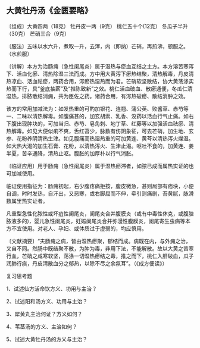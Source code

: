 ## 大黄牡丹汤《金匮要略》

〔组成〕大黄四两（18克） 牡丹皮一两（9克） 桃仁五十个(12克） 冬瓜子半升（30克） 芒硝三合（9克）

〔服法〕五味以水六升，煮取一升，去滓，内（即纳）芒硝，再煎沸，顿服之。（水煎服）

〔讲解〕本方为治肠痈（急性阑尾炎）属于湿热与瘀血互结之主方。本方溶苦寒泻下、活血化瘀、清热除湿三法而成。方中用大黄泻下瘀热结聚，清热解毒，丹皮清热凉血、活血祛瘀，两药合用，泻瘀热湿热而为君。芒硝软坚散结，协大黄荡涤实热而下行，具“釜底抽薪”及“推陈致新”之效。桃仁活血破血、散瘀通便，冬瓜仁清湿热，排脓散结消痈，共为臣佐之药。诸药合用，有泻热破瘀、散结消肿之效。

该方的常用加减法为：如发热重的可酌加银花、连翘、蒲公英、败酱草、赤芍等一、二味以清热解毒。如腹痛甚的，加玄胡索、乳香、没药以活血行气止痛。如右下腹出现肿块的，可加当归、赤芍、皂角刺、地丁草、红藤等以加强活血祛瘀、清热解毒。如见大便似痢不爽，舌红苔少，脉数有伤阴象征，可去芒硝，加生地、玄参、花粉养阴清热生津。如见腹痛高热湿热重的可加黄连、黄芩以清热泻火燥湿。如大热大渴的加生石膏、花粉，以清热泻火、生津止渴。呕吐不食的，加黄连、姜半夏，苦辛通降，清热止呕。腹胀的加厚朴以行气消胀。

〔临证应用〕用于肠痈（急性阑尾炎）属于湿热瘀滞者，如脓已成而属热实证的也可加减使用。

临证使用指征为：肠痈初起，右少腹疼痛拒按，腹皮微急，甚则局部有痞块，小便自调，时时发热，自汗出，又恶寒，或右脚屈而不伸，牵引则痛剧，苔黄腻，脉滑数属里热实证者。

凡重型急性化脓性或坏疽性阑尾炎，阑尾炎合并腹膜炎（或有中毒性休克，或腹腔脓液多的)，婴儿急性阑尾炎，妊娠阑尾炎合并弥漫性腹膜炎，阑尾寄生虫病等本方不宜使用。对老人、孕妇、或体质过于虚弱的，均应慎用。

〔文献摘要〕“夫肠痈之病，皆由湿热瘀聚，郁结而成。病既在内，与外痈之治，又自不同。然肠中既结聚不散，为肿为毒，非用下法，不能解散。故以大黄之苦寒行血，芒硝之咸寒软坚，荡涤一切湿热瘀结之毒，推之而下，桃仁入肝破血，瓜子润肺行痰，丹皮清散血分之郁热，以除不尽之余氛耳”。（《成方便读》）

复习思考题

1、试述仙方活命饮方义、功用与主治？

2、试述阳和汤方义、功用与主治？

3、犀黄丸主治何证？方义如何？

4、苇茎汤的方义、主治如何？

5、试述大黄牡丹汤的方义与主治？